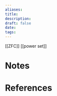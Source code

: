 ```yaml
---
aliases: 
title: 
description: 
draft: false
date: 
tags:
---
```


[[ZFC]]
[[power set]]
# Notes

# References
``` ad-cite

```



